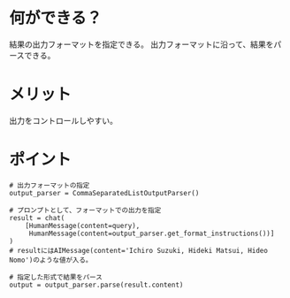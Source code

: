 # 何ができる？
結果の出力フォーマットを指定できる。
出力フォーマットに沿って、結果をパースできる。

# メリット
出力をコントロールしやすい。

# ポイント
```
# 出力フォーマットの指定
output_parser = CommaSeparatedListOutputParser()

# プロンプトとして、フォーマットでの出力を指定
result = chat(
    [HumanMessage(content=query),
     HumanMessage(content=output_parser.get_format_instructions())]
)
# resultにはAIMessage(content='Ichiro Suzuki, Hideki Matsui, Hideo Nomo')のような値が入る。

# 指定した形式で結果をパース
output = output_parser.parse(result.content)
```

